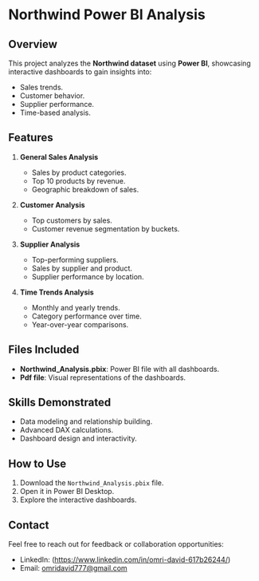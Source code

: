 # Northwind Power BI Analysis

## Overview
This project analyzes the **Northwind dataset** using **Power BI**, showcasing interactive dashboards to gain insights into:
- Sales trends.
- Customer behavior.
- Supplier performance.
- Time-based analysis.

## Features
1. **General Sales Analysis**
   - Sales by product categories.
   - Top 10 products by revenue.
   - Geographic breakdown of sales.

2. **Customer Analysis**
   - Top customers by sales.
   - Customer revenue segmentation by buckets.

3. **Supplier Analysis**
   - Top-performing suppliers.
   - Sales by supplier and product.
   - Supplier performance by location.

4. **Time Trends Analysis**
   - Monthly and yearly trends.
   - Category performance over time.
   - Year-over-year comparisons.

## Files Included
- **Northwind_Analysis.pbix**: Power BI file with all dashboards.
- **Pdf file**: Visual representations of the dashboards.

## Skills Demonstrated
- Data modeling and relationship building.
- Advanced DAX calculations.
- Dashboard design and interactivity.

## How to Use
1. Download the `Northwind_Analysis.pbix` file.
2. Open it in Power BI Desktop.
3. Explore the interactive dashboards.

## Contact
Feel free to reach out for feedback or collaboration opportunities:
- LinkedIn: (https://www.linkedin.com/in/omri-david-617b26244/)
- Email: omridavid777@gmail.com
